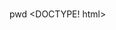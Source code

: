 # 
pwd
<DOCTYPE! html>
<head>
  <title>Learning how to use visual studio code and push it back onto my Github account</title>
  

</head>

